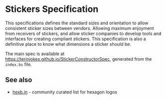 # Stickers Specification

This specifications defines the standard sizes and orientation to allow consistent sticker sizes between vendors.
Allowing maximum enjoyment from receivers of stickers, and allow sticker companies to develop tools and interfaces for creating compliant stickers.
This specification is also a definitive place to know what dimensions a sticker should be.

The main spec is available at https://terinjokes.github.io/StickerConstructorSpec, generated from the `index.bs` file.

## See also
- [hexb.in](http://hexb.in/) - community curated list for hexagon logos
